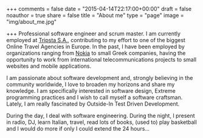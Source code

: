 +++
comments = false
date = "2015-04-14T22:17:00+00:00"
draft = false
noauthor = true
share = false
title = "About me"
type = "page"
image = "img/about_me.jpg"

+++
Professional software engineer and scrum master. I am currently employed at [Tripsta S.A.](http://www.tripsta.com/), contributing to my effort to one of the biggest Online Travel Agencies in Europe. In the past, I have been employed by organizations ranging from [Nokia](https://www.nokia.com/) to small Greek companies, having the opportunity to work from international telecommunications projects to small websites and mobile applications.

I am passionate about software development and, strongly believing in the community worldwide, I love to broaden my horizons and share my knowledge. I am specifically interested in software design, Extreme programming practices and I wish to call myself a software craftsman. Lately, I am really fascinated by Outside-In Test Driven Development.

During the day, I deal with software engineering. During the night, I present in radio, DJ, learn Italian, travel, read lots of books, (used to) play basketball and I would do more if only I could extend the 24 hours...
